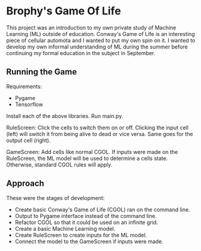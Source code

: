 # Brophy's Game Of Life
This project was an introduction to my own private study of Machine Learning (ML) outside of education. Conway's Game of Life is an interesting piece of cellular automota and I wanted to put my own spin on it. I wanted to develop my own informal understanding of ML during the summer before continuing my formal education in the subject in September.


## Running the Game
Requirements:
- Pygame
- Tensorflow

Install each of the above libraries. Run main.py.

RuleScreen:
Click the cells to switch them on or off. Clicking the input cell (left) will switch it from being alive to dead or vice versa. Same goes for the output cell (right).

GameScreen:
Add cells like normal CGOL. If inputs were made on the RuleScreen, the ML model will be used to determine a cells state. Otherwise, standard CGOL rules will apply.


## Approach
These were the stages of development:
- Create basic Conway's Game of Life (CGOL) ran on the command line.
- Output to Pygame interface instead of the command line.
- Refactor CGOL so that it could be used on an infinite grid.
- Create a basic Machine Learning model.
- Create RuleScreen to create inputs for the ML model.
- Connect the model to the GameScreen if inputs were made.

